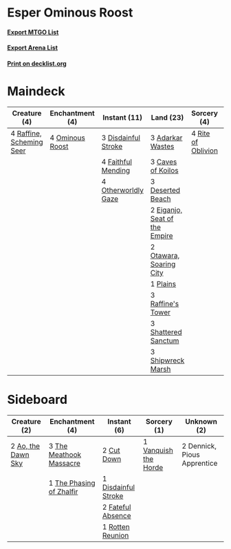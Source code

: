 # Esper Ominous Roost

#### [Export MTGO List](../collection/Esper%20Ominous%20Roost/Esper%20Ominous%20Roost.txt)
#### [Export Arena List](../collection/Esper%20Ominous%20Roost/Esper%20Ominous%20Roost_arena.txt)
#### [Print on decklist.org](http://decklist.org/?deckmain=3%09Adarkar%20Wastes%0A3%09Caves%20of%20Koilos%0A2%09Dennick,%20Pious%20Apprentice%0A3%09Deserted%20Beach%0A4%09Devoted%20Grafkeeper%0A3%09Disdainful%20Stroke%0A2%09Eiganjo,%20Seat%20of%20the%20Empire%0A4%09Faithful%20Mending%0A4%09Lunarch%20Veteran%0A4%09Ominous%20Roost%0A2%09Otawara,%20Soaring%20City%0A4%09Otherworldly%20Gaze%0A1%09Plains%0A3%09Raffine's%20Tower%0A4%09Raffine,%20Scheming%20Seer%0A4%09Rite%20of%20Oblivion%0A3%09Shattered%20Sanctum%0A3%09Shipwreck%20Marsh%0A4%09Wedding%20Announcement&deckside=2%09Ao,%20the%20Dawn%20Sky%0A2%09Cut%20Down%0A2%09Dennick,%20Pious%20Apprentice%0A1%09Disdainful%20Stroke%0A2%09Fateful%20Absence%0A1%09Rotten%20Reunion%0A3%09The%20Meathook%20Massacre%0A1%09The%20Phasing%20of%20Zhalfir%0A1%09Vanquish%20the%20Horde)
# Maindeck

|                                           Creature (4)                                            |                                     Enchantment (4)                                      |                                         Instant (11)                                         |                                               Land (23)                                                |                                         Sorcery (4)                                         |       Unknown (14)        |
|---------------------------------------------------------------------------------------------------|------------------------------------------------------------------------------------------|----------------------------------------------------------------------------------------------|--------------------------------------------------------------------------------------------------------|---------------------------------------------------------------------------------------------|---------------------------|
|4 [Raffine, Scheming Seer](http://gatherer.wizards.com/Pages/Card/Details.aspx?multiverseid=555414)|4 [Ominous Roost](http://gatherer.wizards.com/Pages/Card/Details.aspx?multiverseid=534829)|3 [Disdainful Stroke](http://gatherer.wizards.com/Pages/Card/Details.aspx?multiverseid=420705)|3 [Adarkar Wastes](http://gatherer.wizards.com/Pages/Card/Details.aspx?multiverseid=129458)             |4 [Rite of Oblivion](http://gatherer.wizards.com/Pages/Card/Details.aspx?multiverseid=535033)|2 Dennick, Pious Apprentice|
|                                                                                                   |                                                                                          |4 [Faithful Mending](http://gatherer.wizards.com/Pages/Card/Details.aspx?multiverseid=535015) |3 [Caves of Koilos](http://gatherer.wizards.com/Pages/Card/Details.aspx?multiverseid=129497)            |                                                                                             |4 Devoted Grafkeeper       |
|                                                                                                   |                                                                                          |4 [Otherworldly Gaze](http://gatherer.wizards.com/Pages/Card/Details.aspx?multiverseid=534831)|3 [Deserted Beach](http://gatherer.wizards.com/Pages/Card/Details.aspx?multiverseid=535058)             |                                                                                             |4 Lunarch Veteran          |
|                                                                                                   |                                                                                          |                                                                                              |2 [Eiganjo, Seat of the Empire](http://gatherer.wizards.com/Pages/Card/Details.aspx?multiverseid=548581)|                                                                                             |4 Wedding Announcement     |
|                                                                                                   |                                                                                          |                                                                                              |2 [Otawara, Soaring City](http://gatherer.wizards.com/Pages/Card/Details.aspx?multiverseid=548584)      |                                                                                             |                           |
|                                                                                                   |                                                                                          |                                                                                              |1 [Plains](http://gatherer.wizards.com/Pages/Card/Details.aspx?multiverseid=439856)                     |                                                                                             |                           |
|                                                                                                   |                                                                                          |                                                                                              |3 [Raffine's Tower](http://gatherer.wizards.com/Pages/Card/Details.aspx?multiverseid=555455)            |                                                                                             |                           |
|                                                                                                   |                                                                                          |                                                                                              |3 [Shattered Sanctum](http://gatherer.wizards.com/Pages/Card/Details.aspx?multiverseid=541140)          |                                                                                             |                           |
|                                                                                                   |                                                                                          |                                                                                              |3 [Shipwreck Marsh](http://gatherer.wizards.com/Pages/Card/Details.aspx?multiverseid=535066)            |                                                                                             |                           |


# Sideboard

|                                        Creature (2)                                         |                                          Enchantment (4)                                          |                                         Instant (6)                                          |                                          Sorcery (1)                                          |        Unknown (2)        |
|---------------------------------------------------------------------------------------------|---------------------------------------------------------------------------------------------------|----------------------------------------------------------------------------------------------|-----------------------------------------------------------------------------------------------|---------------------------|
|2 [Ao, the Dawn Sky](http://gatherer.wizards.com/Pages/Card/Details.aspx?multiverseid=548292)|3 [The Meathook Massacre](http://gatherer.wizards.com/Pages/Card/Details.aspx?multiverseid=534886) |2 [Cut Down](http://gatherer.wizards.com/Pages/Card/Details.aspx?multiverseid=574569)         |1 [Vanquish the Horde](http://gatherer.wizards.com/Pages/Card/Details.aspx?multiverseid=534799)|2 Dennick, Pious Apprentice|
|                                                                                             |1 [The Phasing of Zhalfir](http://gatherer.wizards.com/Pages/Card/Details.aspx?multiverseid=574539)|1 [Disdainful Stroke](http://gatherer.wizards.com/Pages/Card/Details.aspx?multiverseid=420705)|                                                                                               |                           |
|                                                                                             |                                                                                                   |2 [Fateful Absence](http://gatherer.wizards.com/Pages/Card/Details.aspx?multiverseid=534774)  |                                                                                               |                           |
|                                                                                             |                                                                                                   |1 [Rotten Reunion](http://gatherer.wizards.com/Pages/Card/Details.aspx?multiverseid=534893)   |                                                                                               |                           |

